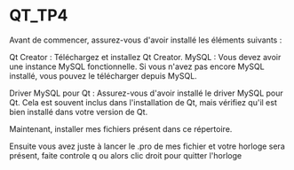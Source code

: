 # QT_TP4

Avant de commencer, assurez-vous d'avoir installé les éléments suivants :

Qt Creator : Téléchargez et installez Qt Creator.
MySQL : Vous devez avoir une instance MySQL fonctionnelle. Si vous n'avez pas encore MySQL installé, vous pouvez le télécharger depuis MySQL.

Driver MySQL pour Qt : Assurez-vous d'avoir installé le driver MySQL pour Qt. Cela est souvent inclus dans l'installation de Qt, mais vérifiez qu'il est bien installé dans votre version de Qt.

Maintenant, installer mes fichiers présent dans ce répertoire.

Ensuite vous avez juste à lancer le .pro de mes fichier et votre horloge sera présent, faite controle q ou alors clic droit pour quitter l'horloge
